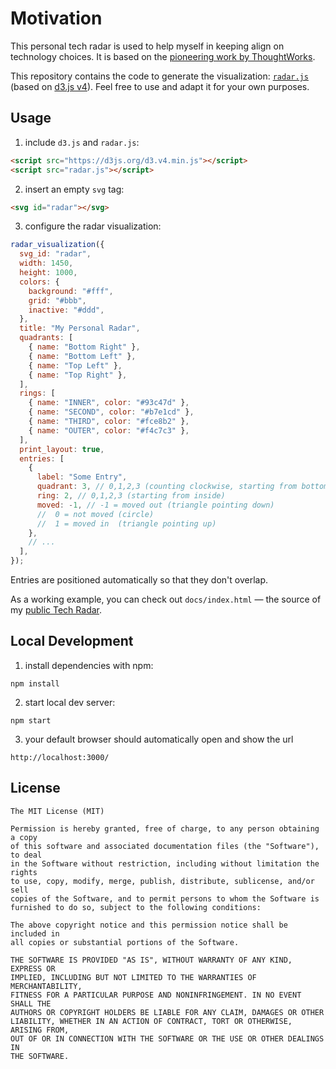 # Motivation

This personal tech radar is used to help myself in keeping align on technology choices.
It is based on the [pioneering work by ThoughtWorks](https://www.thoughtworks.com/radar).

This repository contains the code to generate the visualization:
[`radar.js`](/docs/radar.js) (based on [d3.js v4](https://d3js.org)).
Feel free to use and adapt it for your own purposes.

## Usage

1. include `d3.js` and `radar.js`:

```html
<script src="https://d3js.org/d3.v4.min.js"></script>
<script src="radar.js"></script>
```

2. insert an empty `svg` tag:

```html
<svg id="radar"></svg>
```

3. configure the radar visualization:

```js
radar_visualization({
  svg_id: "radar",
  width: 1450,
  height: 1000,
  colors: {
    background: "#fff",
    grid: "#bbb",
    inactive: "#ddd",
  },
  title: "My Personal Radar",
  quadrants: [
    { name: "Bottom Right" },
    { name: "Bottom Left" },
    { name: "Top Left" },
    { name: "Top Right" },
  ],
  rings: [
    { name: "INNER", color: "#93c47d" },
    { name: "SECOND", color: "#b7e1cd" },
    { name: "THIRD", color: "#fce8b2" },
    { name: "OUTER", color: "#f4c7c3" },
  ],
  print_layout: true,
  entries: [
    {
      label: "Some Entry",
      quadrant: 3, // 0,1,2,3 (counting clockwise, starting from bottom right)
      ring: 2, // 0,1,2,3 (starting from inside)
      moved: -1, // -1 = moved out (triangle pointing down)
      //  0 = not moved (circle)
      //  1 = moved in  (triangle pointing up)
    },
    // ...
  ],
});
```

Entries are positioned automatically so that they don't overlap.

As a working example, you can check out `docs/index.html` &mdash; the source of my [public Tech
Radar](https://github.com/purbohadi/personal-tech-radar.git).

## Local Development

1. install dependencies with npm:

```
npm install
```

2. start local dev server:

```
npm start
```

3. your default browser should automatically open and show the url

```
http://localhost:3000/
```

## License

```
The MIT License (MIT)

Permission is hereby granted, free of charge, to any person obtaining a copy
of this software and associated documentation files (the "Software"), to deal
in the Software without restriction, including without limitation the rights
to use, copy, modify, merge, publish, distribute, sublicense, and/or sell
copies of the Software, and to permit persons to whom the Software is
furnished to do so, subject to the following conditions:

The above copyright notice and this permission notice shall be included in
all copies or substantial portions of the Software.

THE SOFTWARE IS PROVIDED "AS IS", WITHOUT WARRANTY OF ANY KIND, EXPRESS OR
IMPLIED, INCLUDING BUT NOT LIMITED TO THE WARRANTIES OF MERCHANTABILITY,
FITNESS FOR A PARTICULAR PURPOSE AND NONINFRINGEMENT. IN NO EVENT SHALL THE
AUTHORS OR COPYRIGHT HOLDERS BE LIABLE FOR ANY CLAIM, DAMAGES OR OTHER
LIABILITY, WHETHER IN AN ACTION OF CONTRACT, TORT OR OTHERWISE, ARISING FROM,
OUT OF OR IN CONNECTION WITH THE SOFTWARE OR THE USE OR OTHER DEALINGS IN
THE SOFTWARE.
```
